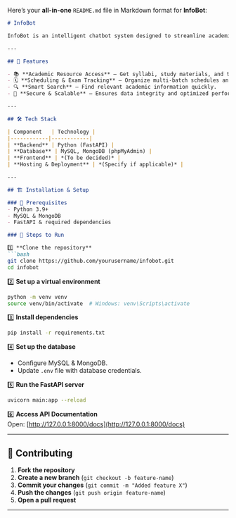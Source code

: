 Here’s your **all-in-one** `README.md` file in Markdown format for **InfoBot**:  

```markdown
# InfoBot

InfoBot is an intelligent chatbot system designed to streamline academic management for students and teachers. It provides access to resources like syllabi, study materials, timetables, and facilitates tasks like multi-batch scheduling and exam tracking.

---

## 🚀 Features

- 📚 **Academic Resource Access** – Get syllabi, study materials, and timetables instantly.  
- 🗓 **Scheduling & Exam Tracking** – Organize multi-batch schedules and track exams.  
- 🔍 **Smart Search** – Find relevant academic information quickly.  
- 🔐 **Secure & Scalable** – Ensures data integrity and optimized performance.  

---

## 🛠 Tech Stack

| Component   | Technology |
|------------|------------|
| **Backend** | Python (FastAPI) |
| **Database** | MySQL, MongoDB (phpMyAdmin) |
| **Frontend** | *(To be decided)* |
| **Hosting & Deployment** | *(Specify if applicable)* |

---

## 🏗 Installation & Setup

### 📌 Prerequisites
- Python 3.9+
- MySQL & MongoDB
- FastAPI & required dependencies

### 🔧 Steps to Run

1️⃣ **Clone the repository**  
```bash
git clone https://github.com/yourusername/infobot.git
cd infobot
```

2️⃣ **Set up a virtual environment**  
```bash
python -m venv venv
source venv/bin/activate  # Windows: venv\Scripts\activate
```

3️⃣ **Install dependencies**  
```bash
pip install -r requirements.txt
```

4️⃣ **Set up the database**  
- Configure MySQL & MongoDB.
- Update `.env` file with database credentials.

5️⃣ **Run the FastAPI server**  
```bash
uvicorn main:app --reload
```

6️⃣ **Access API Documentation**  
Open: [http://127.0.0.1:8000/docs](http://127.0.0.1:8000/docs)

---

## 🤝 Contributing

1. **Fork the repository**  
2. **Create a new branch** (`git checkout -b feature-name`)  
3. **Commit your changes** (`git commit -m "Added feature X"`)  
4. **Push the changes** (`git push origin feature-name`)  
5. **Open a pull request**  

---

 
